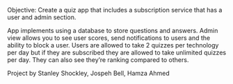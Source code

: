 Objective: Create a quiz app that includes a subscription service that has a user and admin section.

App implements using a database to store questions and answers.  Admin view allows you to see user scores, send notifications to users and the ability to block a user.  Users are allowed to take 2 quizzes per technology per day but if they are subscribed they are allowed to take unlimited quizzes per day. They can also see they’re ranking compared to others.

Project by Stanley Shockley, Jospeh Bell, Hamza Ahmed
